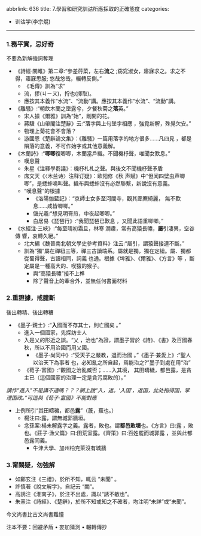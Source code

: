 abbrlink: 636
title: 7.學習和研究訓詁所應採取的正確態度
categories:
  - 训诂学(李宗焜)
---
### 1.務平實，忌好奇

不要為新解強詞奪理

- 《詩經·關雎》第二章:“參差荇菜，左右**流**之 ;窈窕淑女，寤寐求之。求之不得，寤寐思服; 悠哉悠哉，輾轉反側。”
	- 《毛傳》訓為“求”
	- 流，摎(ㄐㄧㄡ)，捋也(擇取)。
	- 應按其本義作“水流”、“流動”講。應按其本義作“水流”、“流動”講。
- 《離騷》:“朝飲木蘭之墜露兮，夕餐秋菊之**落**英。”
	- 宋人據《爾雅》訓為“始”，剛開的花。
	- 蔣驥《山帶閣注楚辭》云:“落字與上句墜字相應 ，強覓新解，殊覺欠安。”
	- 物理上菊花會不會落？
	- 游國恩《楚辭論文集》：《離騷》一篇用落字的地方很多......凡四見 ，都是隕落的意義，不可作始字或其他意義解。
- 《木蘭詩》:“**唧唧**復唧唧，木蘭當戶織。不聞機杼聲，唯聞女歎息。”
	- 嘆息聲
	- 朱星《注釋學芻議》：機杼札札之聲。與後文不聞機杼聲矛盾
	- 席文天《〈木兰诗〉注释订疑》：欧阳修《秋 声赋》中“但闻四壁虫声唧唧”，是蟋蟀鳴叫聲。織布與蟋蟀沒有必然聯繫，新說沒有意義。
	- “嘆息聲”的根據
		- 《洛陽伽藍記》：“京師士女多至河間寺，觀其廊廡綺麗， 無不歎息……咸皆唧唧。”
		- 儲光羲:“想見明膏煎，中夜起唧唧。”
		- 白居易《琵琶行》:“我聞琵琶已歎息 ，又聞此語重唧唧。”
- 《水經注·三峽》:“每至晴初霜旦，林寒 澗肅，常有高猿長嘯，**屬**引淒異，空谷傳 響，哀轉久絕。”
	- 北大編《魏晉南北朝文學史參考資料》注云:“屬引，謂猿聲接連不斷。”
	- 訓為“獨”屬在禪紐三等，禪三古讀端系。屬就是獨，獨在定紐。屬、獨都從蜀得聲，古讀相同，詞義 也通。根據《埤雅》、《爾雅》、《方言》等 ，斷定屬是一種高大的、喫猿的猴子。
		- 與“高猿長嘯”接不上榫
		- 除了聲音上的牽合外，並無任何書面材料

### 2.重證據，戒臆斷

後出轉精、後出轉糟

- 《墨子·親士》:“**入**國而不存其士，則亡國矣 。”
	- 進入一個國家，先探訪士人
	- 入是乂的形近之誤。“乂 ，治也”為證，謂墨子習於《詩》、《書》及百國春秋，所以不用治國而用乂國。
		- 《墨子·尚同中》:“受天子之嚴教，退而治國 。”《墨子·兼愛上》:“聖人以治天下為事者 也，必知亂之所自起，焉能治之?”墨子到處在用“治”
	- 《荀子·富國》:“觀國之治亂臧否；......入其境， 其田疇穢，都邑露，是貪主已（這個國家的治理一定是貪污腐敗的）。”

*講作“進入”不是講不通嗎？？？網上說“入，返。‘入国’，返国，此处指得国，掌理国政。”可這與《荀子·富國》不能對應*

- 上例所引“其田疇穢，都邑**露**”（薉，蕪也。）
	- 楊注曰:露，謂無城郭牆垣。
	- 念孫案:楊未解露字之義。露者，敗也。謂**都邑敗壞**也。《方言》曰:露 ，敗也。《莊子·漁父篇》曰:田荒室露。《齊策》曰:百姓罷而城郭露 ，並與此都邑露同義。
		- 牛津大學、加州柏克萊沒有城牆

### 3.甯闕疑，勿強解

- 如鄭玄注《三禮》，於所不知，輒云 “未聞” 。
- 許慎著《說文解字》，自記云 “闕”。
- 高誘注《淮南子》，於注不出處，識以“誘不敏也”。
- 朱熹注《詩經》、《楚辭》，於所不知或知之不確者，均注明“未詳”或“未聞”。

今文尚書比古文尚書難懂

注本不要：回避矛盾 • 妄加猜測 • 輾轉傳抄